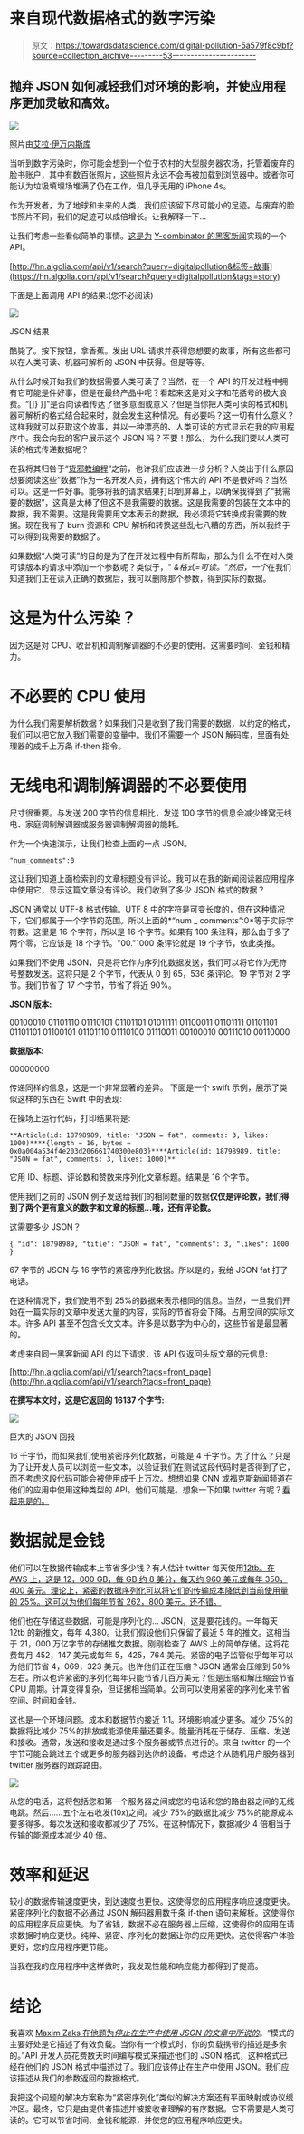 # 来自现代数据格式的数字污染

> 原文：<https://towardsdatascience.com/digital-pollution-5a579f8c9bf?source=collection_archive---------53----------------------->

## 抛弃 JSON 如何减轻我们对环境的影响，并使应用程序更加灵敏和高效。

![](img/a0e4e70965cb8ea5ba002261c9b19bfe.png)

照片由[艾拉·伊万内斯库](https://unsplash.com/@punkidu)

当听到数字污染时，你可能会想到一个位于农村的大型服务器农场，托管着废弃的脸书账户，其中有数百张照片，这些照片永远不会再被加载到浏览器中。或者你可能认为垃圾填埋场堆满了仍在工作，但几乎无用的 iPhone 4s。

作为开发者，为了地球和未来的人类，我们应该留下尽可能小的足迹。与废弃的脸书照片不同，我们的足迹可以成倍增长。让我解释一下…

让我们考虑一些看似简单的事情。[这是为](http://hn.algolia.com/api/v1/search?query=digitalpollution&tags=story) [Y-combinator 的黑客新闻](https://news.ycombinator.com/)实现的一个 API。

[http://hn.algolia.com/api/v1/search?query=digitalpollution&标签=故事](https://hn.algolia.com/api/v1/search?query=digitalpollution&tags=story)

下面是上面调用 API 的结果:(您不必阅读)

![](img/dfe187807161ee3bd699391bb4e73a55.png)

JSON 结果

酷毙了。按下按钮，拿香蕉。发出 URL 请求并获得您想要的故事，所有这些都可以在人类可读、机器可解析的 JSON 中获得。但是等等。

从什么时候开始我们的数据需要人类可读了？当然，在一个 API 的开发过程中拥有它可能是件好事，但是在最终产品中呢？看起来这是对文字和花括号的极大浪费。“[]} }]”是否向读者传达了很多意图或意义？但是当你把人类可读的格式和机器可解析的格式结合起来时，就会发生这种情况。有必要吗？这一切有什么意义？这样我就可以获取这个故事，并以一种漂亮的、人类可读的方式显示在我的应用程序中。我会向我的客户展示这个 JSON 吗？不要！那么，为什么我们要以人类可读的格式传递数据呢？

在我将其归咎于“[货邪教编程](https://en.wikipedia.org/wiki/Cargo_cult_programming)”之前，也许我们应该进一步分析？人类出于什么原因想要阅读这些“数据”作为一名开发人员，拥有这个伟大的 API 不是很好吗？当然可以。这是一件好事。能够将我的请求结果打印到屏幕上，以确保我得到了“我需要的数据”，这真是太棒了但这不是我需要的数据。这是我需要的包装在文本中的数据，我不需要。这是我需要用文本表示的数据，我必须将它转换成我需要的数据。现在我有了 burn 资源和 CPU 解析和转换这些乱七八糟的东西，所以我终于可以得到我需要的数据了。

如果数据“人类可读”的目的是为了在开发过程中有所帮助，那么为什么不在对人类可读版本的请求中添加一个参数呢？类似于，" *&格式=可读。"*然后*，一个*在我们知道我们正在读入正确的数据后，我可以删除那个参数，得到实际的数据。

# 这是为什么污染？

因为这是对 CPU、收音机和调制解调器的不必要的使用。这需要时间、金钱和精力。

# 不必要的 CPU 使用

为什么我们需要解析数据？如果我们只是收到了我们需要的数据，以约定的格式，我们可以把它放入我们需要的变量中。我们不需要一个 JSON 解码库，里面有处理器的成千上万条 if-then 指令。

# 无线电和调制解调器的不必要使用

尺寸很重要。与发送 200 字节的信息相比，发送 100 字节的信息会减少蜂窝无线电、家庭调制解调器或服务器调制解调器的能耗。

作为一个快速演示，让我们检查上面的一点 JSON。

```
"num_comments":0
```

这让我们知道上面检索到的文章标题没有评论。我可以在我的新闻阅读器应用程序中使用它，显示这篇文章没有评论。我们收到了多少 JSON 格式的数据？

JSON 通常以 UTF-8 格式传输。UTF 8 中的字符是可变长度的，但在这种情况下，它们都属于一个字节的范围。所以上面的*“num _ comments”:0*等于实际字符数。这里是 16 个字符，所以是 16 个字节。如果有 100 条注释，那么由于多了两个零，它应该是 18 个字节。"00."1000 条评论就是 19 个字节，依此类推。

如果我们不使用 JSON，只是将它作为序列化数据发送，我们可以将它作为无符号整数发送。这将只是 2 个字节，代表从 0 到 65，536 条评论。19 字节对 2 字节。我们节省了 17 个字节，节省了将近 90%。

**JSON 版本:**

00100010 01101110 01110101 01101101 01011111 01100011 01101111 01101101 01101101 01100101 01101110 01110100 01110011 00100010 00111010 00110000

**数据版本:**

00000000

传递同样的信息，这是一个非常显著的差异。
下面是一个 swift 示例，展示了类似这样的东西在 Swift 中的表现:

在操场上运行代码，打印结果将是:

```
**Article(id: 18798989, title: "JSON = fat", comments: 3, likes: 1000)****{length = 16, bytes = 0x0a004a534f4e203d206661740300e803}****Article(id: 18798989, title: "JSON = fat", comments: 3, likes: 1000)**
```

它用 ID、标题、评论数和赞数来序列化文章标题。结果是 16 个字节。

使用我们之前的 JSON 例子发送给我们的相同数量的数据**仅仅是评论数，我们得到了两个更有意义的数字和文章的标题…哦，还有评论数。**

这需要多少 JSON？

`{
"id": 18798989,
"title": "JSON = fat",
"comments": 3,
"likes": 1000
}`

67 字节的 JSON 与 16 字节的紧密序列化数据。所以是的，我给 JSON fat 打了电话。

在这种情况下，我们使用不到 25%的数据来表示相同的信息。当然，一旦我们开始在一篇实际的文章中发送大量的内容，实际的节省将会下降。占用空间的实际文本。许多 API 甚至不包含长文文本。许多是以数字为中心的，这些节省是最显著的。

考虑来自同一黑客新闻 API 的以下请求，该 API 仅返回头版文章的元信息:

[http://hn.algolia.com/api/v1/search?tags=front_page](http://hn.algolia.com/api/v1/search?tags=front_page)

**在撰写本文时，这是它返回的 16137 个字节:**

![](img/b983d81f684f44baf93f7680deae2424.png)

巨大的 JSON 回报

16 千字节，而如果我们使用紧密序列化数据，可能是 4 千字节。为了什么？只是为了让开发人员可以浏览一些文本，以验证我们在测试这段代码时是否得到了它，而不考虑这段代码可能会被使用成千上万次。想想如果 CNN 或福克斯新闻频道在他们的应用中使用这种类型的 API。他们可能是。想象一下如果 twitter 有呢？[看起来是的。](https://developer.twitter.com/en/docs/tweets/data-dictionary/overview/intro-to-tweet-json)

# 数据就是金钱

他们可以在数据传输成本上节省多少钱？有人估计 twitter 每天使用[12tb。在 AWS 上，这是 12，000 GB，每 GB 约 8 美分，每天约 960 美元或每年 350，400 美元。理论上，紧密的数据序列化可以将它们的传输成本降低到当前使用量的 25%。这可以为他们每年节省 262，800 美元。还不错。](https://bigdatashowcase.com/how-much-big-data-companies-make-on-internet/)

他们也在存储这些数据，可能是序列化的… JSON，这是要花钱的。一年每天 12tb 的新推文，每年 4,380。让我们假设他们只保留了最近 5 年的推文。这相当于 21，000 万亿字节的存储推文数据。刚刚检查了 AWS 上的简单存储。这将花费每月 452，147 美元或每年 5，425，764 美元。紧密的电子监管似乎每年可以为他们节省 4，069，323 美元。也许他们正在压缩？JSON 通常会压缩到 50%左右。所以也许紧密的序列化每年只能节省几百万美元？但是压缩和解压缩会节省 CPU 周期。计算变得复杂，但证据相当简单。公司可以使用紧密的序列化来节省空间、时间和金钱。

这也是一个环境问题。成本和数据节约接近 1:1。环境影响减少更多。减少 75%的数据将比减少 75%的排放或能源使用量还要多。能量消耗在于储存、压缩、发送和接收。通常，发送和接收是通过多个服务器或节点进行的。来自 twitter 的一个字节可能会跳过五个或更多的服务器到达你的设备。考虑这个从随机用户服务器到 twitter 服务器的跟踪路由。

![](img/3bcb3bccda685c094299b35caa1dbd56.png)

从您的电话，这将包括您和第一个服务器之间或您的电话和您的路由器之间的无线电跳。然后……五个左右收发(10x)之间。减少 75%的数据比减少 75%的能源成本要多得多。每次发送和接收都减少了 75%。在这种情况下，数据减少 4 倍相当于传输的能源成本减少 40 倍。

# 效率和延迟

较小的数据传输速度更快，到达速度也更快。这使得您的应用程序响应速度更快。紧密序列化的数据不必通过 JSON 解码器用数千条 if-then 语句来解析。这使得你的应用程序反应更快。为了省钱，数据不必在服务器上压缩，这使得你的应用在请求数据时响应更快。纯粹、紧密、序列化的数据让你的应用更快。这使得客户体验更好，您的应用程序更节能。

当我在我的应用程序中这样做时，我发现性能和响应能力都得到了提高。

# 结论

我喜欢 [Maxim Zaks 在他题为*停止在生产中使用 JSON 的文章中所说的*](https://medium.com/@icex33/stop-using-json-in-production-386f0115ae47)。“模式的主要好处是它描述了有效负载。当你有一个模式时，你的负载携带的描述是多余的。”API 开发人员花费数天时间编写模式来描述他们的 JSON 格式，这种格式已经在他们的 JSON 格式中描述过了。我们应该停止在生产中使用 JSON。我们应该描述从我们的参数返回的数据格式。

我把这个问题的解决方案称为“紧密序列化”类似的解决方案还有平面映射或协议缓冲区。最终，它只是由提供者描述并被接收者理解的有序数据。它不需要是人类可读的。它可以节省时间、金钱和能源，并使您的应用程序响应更快。